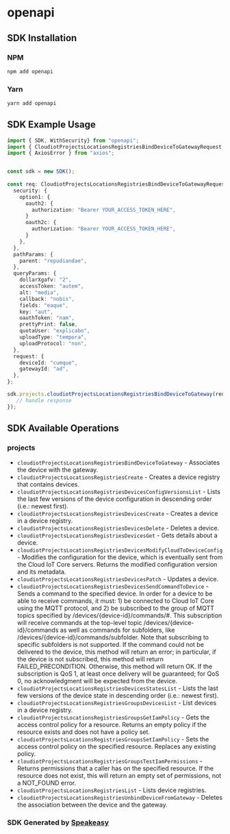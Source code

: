# openapi

<!-- Start SDK Installation -->
## SDK Installation

### NPM

```bash
npm add openapi
```

### Yarn

```bash
yarn add openapi
```
<!-- End SDK Installation -->

<!-- Start SDK Example Usage -->
## SDK Example Usage

```typescript
import { SDK, WithSecurity} from "openapi";
import { CloudiotProjectsLocationsRegistriesBindDeviceToGatewayRequest, CloudiotProjectsLocationsRegistriesBindDeviceToGatewayResponse } from "openapi/src/sdk/models/operations";
import { AxiosError } from "axios";


const sdk = new SDK();
    
const req: CloudiotProjectsLocationsRegistriesBindDeviceToGatewayRequest = {
  security: {
    option1: {
      oauth2: {
        authorization: "Bearer YOUR_ACCESS_TOKEN_HERE",
      }
      oauth2c: {
        authorization: "Bearer YOUR_ACCESS_TOKEN_HERE",
      }
    },
  },
  pathParams: {
    parent: "repudiandae",
  },
  queryParams: {
    dollarXgafv: "2",
    accessToken: "autem",
    alt: "media",
    callback: "nobis",
    fields: "eaque",
    key: "aut",
    oauthToken: "nam",
    prettyPrint: false,
    quotaUser: "explicabo",
    uploadType: "tempora",
    uploadProtocol: "non",
  },
  request: {
    deviceId: "cumque",
    gatewayId: "ad",
  },
};

sdk.projects.cloudiotProjectsLocationsRegistriesBindDeviceToGateway(req).then((res: CloudiotProjectsLocationsRegistriesBindDeviceToGatewayResponse | AxiosError) => {
   // handle response
});
```
<!-- End SDK Example Usage -->

<!-- Start SDK Available Operations -->
## SDK Available Operations

### projects

* `cloudiotProjectsLocationsRegistriesBindDeviceToGateway` - Associates the device with the gateway.
* `cloudiotProjectsLocationsRegistriesCreate` - Creates a device registry that contains devices.
* `cloudiotProjectsLocationsRegistriesDevicesConfigVersionsList` - Lists the last few versions of the device configuration in descending order (i.e.: newest first).
* `cloudiotProjectsLocationsRegistriesDevicesCreate` - Creates a device in a device registry.
* `cloudiotProjectsLocationsRegistriesDevicesDelete` - Deletes a device.
* `cloudiotProjectsLocationsRegistriesDevicesGet` - Gets details about a device.
* `cloudiotProjectsLocationsRegistriesDevicesModifyCloudToDeviceConfig` - Modifies the configuration for the device, which is eventually sent from the Cloud IoT Core servers. Returns the modified configuration version and its metadata.
* `cloudiotProjectsLocationsRegistriesDevicesPatch` - Updates a device.
* `cloudiotProjectsLocationsRegistriesDevicesSendCommandToDevice` - Sends a command to the specified device. In order for a device to be able to receive commands, it must: 1) be connected to Cloud IoT Core using the MQTT protocol, and 2) be subscribed to the group of MQTT topics specified by /devices/{device-id}/commands/#. This subscription will receive commands at the top-level topic /devices/{device-id}/commands as well as commands for subfolders, like /devices/{device-id}/commands/subfolder. Note that subscribing to specific subfolders is not supported. If the command could not be delivered to the device, this method will return an error; in particular, if the device is not subscribed, this method will return FAILED_PRECONDITION. Otherwise, this method will return OK. If the subscription is QoS 1, at least once delivery will be guaranteed; for QoS 0, no acknowledgment will be expected from the device.
* `cloudiotProjectsLocationsRegistriesDevicesStatesList` - Lists the last few versions of the device state in descending order (i.e.: newest first).
* `cloudiotProjectsLocationsRegistriesGroupsDevicesList` - List devices in a device registry.
* `cloudiotProjectsLocationsRegistriesGroupsGetIamPolicy` - Gets the access control policy for a resource. Returns an empty policy if the resource exists and does not have a policy set.
* `cloudiotProjectsLocationsRegistriesGroupsSetIamPolicy` - Sets the access control policy on the specified resource. Replaces any existing policy.
* `cloudiotProjectsLocationsRegistriesGroupsTestIamPermissions` - Returns permissions that a caller has on the specified resource. If the resource does not exist, this will return an empty set of permissions, not a NOT_FOUND error.
* `cloudiotProjectsLocationsRegistriesList` - Lists device registries.
* `cloudiotProjectsLocationsRegistriesUnbindDeviceFromGateway` - Deletes the association between the device and the gateway.

<!-- End SDK Available Operations -->

### SDK Generated by [Speakeasy](https://docs.speakeasyapi.dev/docs/using-speakeasy/client-sdks)
